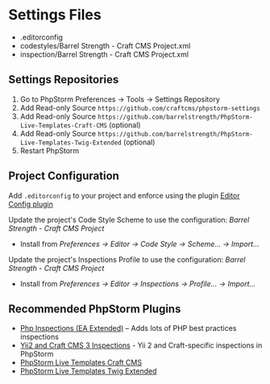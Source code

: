 # Settings Files

- .editorconfig
- codestyles/Barrel Strength - Craft CMS Project.xml
- inspection/Barrel Strength - Craft CMS Project.xml

## Settings Repositories

 1. Go to PhpStorm Preferences → Tools → Settings Repository
 2. Add Read-only Source `https://github.com/craftcms/phpstorm-settings`
 3. Add Read-only Source `https://github.com/barrelstrength/PhpStorm-Live-Templates-Craft-CMS` (optional)
 4. Add Read-only Source `https://github.com/barrelstrength/PhpStorm-Live-Templates-Twig-Extended` (optional)
 5. Restart PhpStorm
 
## Project Configuration

Add `.editorconfig` to your project and enforce using the plugin [Editor Config plugin](https://plugins.jetbrains.com/plugin/7294-editorconfig)

Update the project's Code Style Scheme to use the configuration: _Barrel Strength - Craft CMS Project_
 
- Install from _Preferences → Editor → Code Style → Scheme… → Import…_

Update the project's Inspections Profile to use the configuration: _Barrel Strength - Craft CMS Project_

- Install from _Preferences → Editor → Inspections → Profile… → Import…_
 
## Recommended PhpStorm Plugins

- [Php Inspections (EA Extended)](https://plugins.jetbrains.com/idea/plugin/7622-php-inspections-ea-extended-) – Adds lots of PHP best practices inspections
- [Yii2 and Craft CMS 3 Inspections](https://plugins.jetbrains.com/plugin/9400-yii2-inspections) - Yii 2 and Craft-specific inspections in PhpStorm
- [PhpStorm Live Templates Craft CMS](https://github.com/barrelstrength/PhpStorm-Live-Templates-Craft-CMS)
- [PhpStorm Live Templates Twig Extended](https://github.com/barrelstrength/PhpStorm-Live-Templates-Twig-Extended)